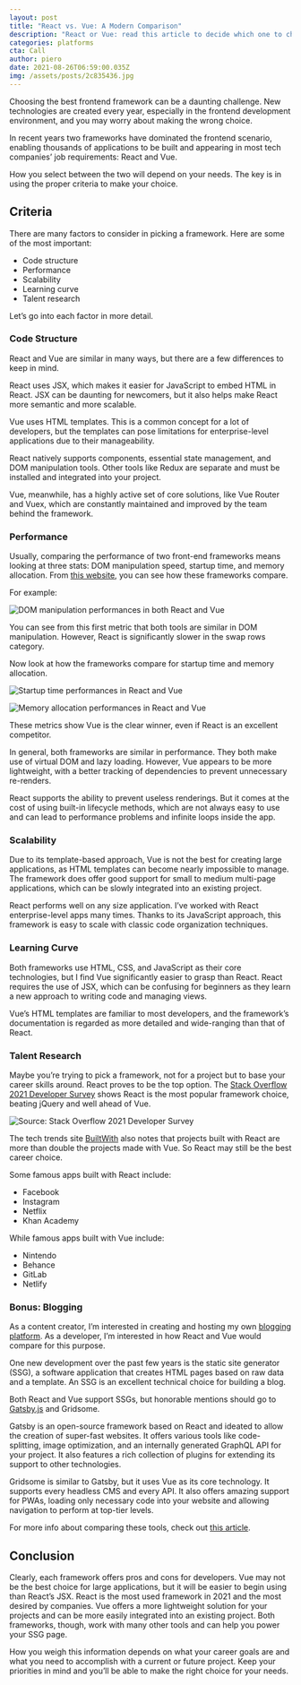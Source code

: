 ```yaml
---
layout: post
title: "React vs. Vue: A Modern Comparison"
description: "React or Vue: read this article to decide which one to choose"
categories: platforms
cta: Call
author: piero
date: 2021-08-26T06:59:00.035Z
img: /assets/posts/2c835436.jpg
---
```

Choosing the best frontend framework can be a daunting challenge. New technologies are created every year, especially in the frontend development environment, and you may worry about making the wrong choice. 

In recent years two frameworks have dominated the frontend scenario, enabling thousands of applications to be built and appearing in most tech companies’ job requirements: React and Vue. 

How you select between the two will depend on your needs. The key is in using the proper criteria to make your choice. 

## Criteria

There are many factors to consider in picking a framework. Here are some of the most important:

* Code structure
* Performance
* Scalability
* Learning curve
* Talent research

Let’s go into each factor in more detail.  

### Code Structure

React and Vue are similar in many ways, but there are a few differences to keep in mind. 

React uses JSX, which makes it easier for JavaScript to embed HTML in React. JSX can be daunting for newcomers, but it also helps make React more semantic and more scalable.

Vue uses HTML templates. This is a common concept for a lot of developers, but the templates can pose limitations for enterprise-level applications due to their manageability.

React natively supports components, essential state management, and DOM manipulation tools. Other tools like Redux are separate and must be installed and integrated into your project.

Vue, meanwhile, has a highly active set of core solutions, like Vue Router and Vuex, which are constantly maintained and improved by the team behind the framework.

### Performance

Usually, comparing the performance of two front-end frameworks means looking at three stats: DOM manipulation speed, startup time, and memory allocation. From [this website](https://stefankrause.net/js-frameworks-benchmark8/table.html), you can see how these frameworks compare.

For example:

![DOM manipulation performances in both React and Vue](https://i.imgur.com/iShv6oK.png)

You can see from this first metric that both tools are similar in DOM manipulation. However, React is significantly slower in the swap rows category.

Now look at how the frameworks compare for startup time and memory allocation.

![Startup time performances in React and Vue](https://i.imgur.com/80pv21Z.png)

![Memory allocation performances in React and Vue](https://i.imgur.com/3LMystw.png)

These metrics show Vue is the clear winner, even if React is an excellent competitor.

In general, both frameworks are similar in performance. They both make use of virtual DOM and lazy loading. However, Vue appears to be more lightweight, with a better tracking of dependencies to prevent unnecessary re-renders.

React supports the ability to prevent useless renderings. But it comes at the cost of using built-in lifecycle methods, which are not always easy to use and can lead to performance problems and infinite loops inside the app.

### Scalability

Due to its template-based approach, Vue is not the best for creating large applications, as HTML templates can become nearly impossible to manage. The framework does offer good support for small to medium multi-page applications, which can be slowly integrated into an existing project.

React performs well on any size application. I’ve worked with React enterprise-level apps many times. Thanks to its JavaScript approach, this framework is easy to scale with classic code organization techniques.

<!-- signup -->

### Learning Curve

Both frameworks use HTML, CSS, and JavaScript as their core technologies, but I find Vue significantly easier to grasp than React. React requires the use of JSX, which can be confusing for beginners as they learn a new approach to writing code and managing views.

Vue’s HTML templates are familiar to most developers, and the framework’s documentation is regarded as more detailed and wide-ranging than that of React.

### Talent Research

Maybe you’re trying to pick a framework, not for a project but to base your career skills around. React proves to be the top option. The [Stack Overflow 2021 Developer Survey](https://insights.stackoverflow.com/survey/2021#section-most-popular-technologies-web-frameworks) shows React is the most popular framework choice, beating jQuery and well ahead of Vue. 

![Source: Stack Overflow 2021 Developer Survey](https://i.imgur.com/PyIOfmY.png)

The tech trends site [BuiltWith](https://builtwith.com/) also notes that projects built with React are more than double the projects made with Vue. So React may still be the best career choice.

Some famous apps built with React include: 

* Facebook
* Instagram
* Netflix
* Khan Academy

While famous apps built with Vue include:

* Nintendo
* Behance
* GitLab
* Netlify

### Bonus: Blogging

As a content creator, I’m interested in creating and hosting my own [blogging platform](https://draft.dev/learn/technical-blog-platforms). As a developer, I’m interested in how React and Vue would compare for this purpose.

One new development over the past few years is the static site generator (SSG), a software application that creates HTML pages based on raw data and a template. An SSG is an excellent technical choice for building a blog.

Both React and Vue support SSGs, but honorable mentions should go to [Gatsby.js](https://draft.dev/learn/hugo-vs-gatsby) and Gridsome.

Gatsby is an open-source framework based on React and ideated to allow the creation of super-fast websites. It offers various tools like code-splitting, image optimization, and an internally generated GraphQL API for your project. It also features a rich collection of plugins for extending its support to other technologies.

Gridsome is similar to Gatsby, but it uses Vue as its core technology. It supports every headless CMS and every API. It also offers amazing support for PWAs, loading only necessary code into your website and allowing navigation to perform at top-tier levels.

For more info about comparing these tools, check out [this article](https://www.tekkiwebsolutions.com/blog/gatsby-vs-gridsome/).

## Conclusion

Clearly, each framework offers pros and cons for developers. Vue may not be the best choice for large applications, but it will be easier to begin using than React’s JSX. React is the most used framework in 2021 and the most desired by companies. Vue offers a more lightweight solution for your projects and can be more easily integrated into an existing project. Both frameworks, though, work with many other tools and can help you power your SSG page. 

How you weigh this information depends on what your career goals are and what you need to accomplish with a current or future project. Keep your priorities in mind and you’ll be able to make the right choice for your needs.  

